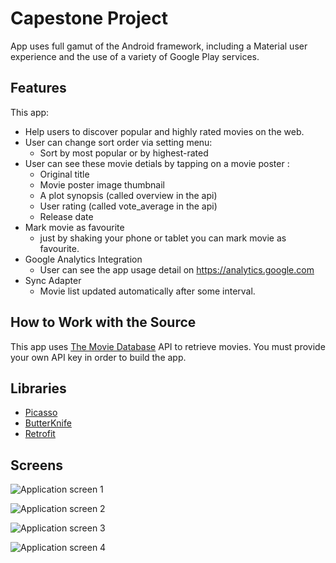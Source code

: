 # Capestone Project

App uses full gamut of the Android framework, including a Material user experience and the use of a variety of Google Play services.

## Features

This app:

* Help users to discover popular and highly rated movies on the web.
* User can change sort order via setting menu:
    - Sort by most popular or by highest-rated
* User can see these movie detials by tapping on a movie poster :
    - Original title
    - Movie poster image thumbnail
    - A plot synopsis (called overview in the api)
    - User rating (called vote_average in the api)
    - Release date
* Mark movie as favourite
    - just by shaking your phone or tablet you can mark movie as favourite.
* Google Analytics Integration
    - User can see the app usage detail on https://analytics.google.com
* Sync Adapter
    - Movie list updated automatically after some interval.


## How to Work with the Source

This app uses [The Movie Database](https://www.themoviedb.org/documentation/api) API to retrieve movies.
You must provide your own API key in order to build the app.

## Libraries

* [Picasso](http://square.github.io/picasso/)
* [ButterKnife](https://github.com/JakeWharton/butterknife)
* [Retrofit](https://github.com/square/retrofit)

## Screens

 ![Application screen 1](https://github.com/mharoon/capstone-project/blob/master/screenshots/pop_screen_1.png)

 ![Application screen 2](https://github.com/mharoon/capstone-project/blob/master/screenshots/pop_screen_4.png)

 ![Application screen 3](https://github.com/mharoon/capstone-project/blob/master/screenshots/pop_screen_2.png)

 ![Application screen 4](https://github.com/mharoon/capstone-project/blob/master/screenshots/pop_screen_3.png)
